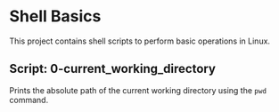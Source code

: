 # Shell Basics
This project contains shell scripts to perform basic operations in Linux.

## Script: 0-current_working_directory
Prints the absolute path of the current working directory using the `pwd` command.

